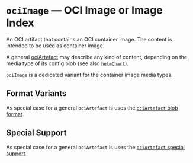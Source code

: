 # `ociImage` &#8212; OCI Image or Image Index

An OCI artifact that contains an OCI container image.
The content is intended to be used as container image.

A general [ociArtefact](ociArtefact.md) may describe
any kind of content, depending on the media type of
its config blob (see also [`helmChart`](helmChart.md)).

`ociImage` is a dedicated variant for the container
image media types.

## Format Variants

As special case for a general `ociArtefact` is uses
the [`ociArtefact` blob format](ociArtefact.md#format-variants).

## Special Support

As special case for a general `ociArtefact` is uses
the [`ociArtefact` special support](ociArtefact.md#special-support).
